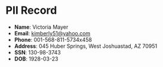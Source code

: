 # PII Record
- **Name**: Victoria Mayer
- **Email**: kimberly51@yahoo.com
- **Phone**: 001-568-811-5734x458
- **Address**: 045 Huber Springs, West Joshuastad, AZ 70951
- **SSN**: 130-98-3743
- **DOB**: 1928-03-23
